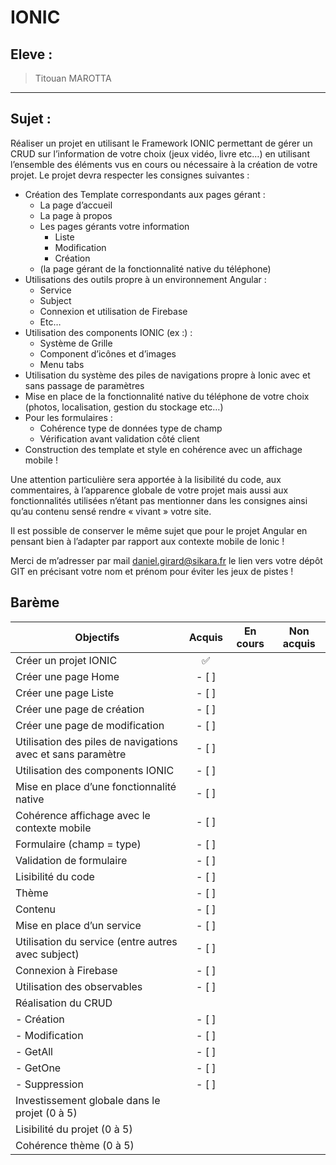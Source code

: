 # IONIC

## Eleve :
>Titouan MAROTTA

---

## Sujet :

Réaliser un projet en utilisant le Framework IONIC permettant de gérer un CRUD sur l’information de votre choix (jeux vidéo, livre etc…) en utilisant l’ensemble des éléments vus en cours ou nécessaire à la création de votre projet. Le projet devra respecter les consignes suivantes :

- Création des Template correspondants aux pages gérant :
    - La page d’accueil
    - La page à propos
    - Les pages gérants votre information
        - Liste
        - Modification
        - Création
    - (la page gérant de la fonctionnalité native du téléphone)
- Utilisations des outils propre à un environnement Angular :
    - Service
    - Subject
    - Connexion et utilisation de Firebase
    - Etc…
- Utilisation des components IONIC (ex :) :
    - Système de Grille
    - Component d’icônes et d’images
    - Menu tabs
- Utilisation du système des piles de navigations propre à Ionic avec et sans passage de paramètres
- Mise en place de la fonctionnalité native du téléphone de votre choix (photos, localisation, gestion du stockage etc…)
- Pour les formulaires :
    - Cohérence type de données type de champ
    - Vérification avant validation côté client
- Construction des template et style en cohérence avec un affichage mobile !

Une attention particulière sera apportée à la lisibilité du code, aux commentaires, à l’apparence globale de votre projet mais aussi aux fonctionnalités utilisées n’étant pas mentionner dans les consignes ainsi qu’au contenu sensé rendre « vivant » votre site.

Il est possible de conserver le même sujet que pour le projet Angular en pensant bien à l’adapter par rapport aux contexte mobile de Ionic !

Merci de m’adresser par mail daniel.girard@sikara.fr le lien vers votre dépôt GIT en précisant votre nom et prénom pour éviter les jeux de pistes !


## Barème

| Objectifs                                                 | Acquis | En cours | Non acquis |
| --------------------------------------------------------- | :----: | :------: | :--------: |
| Créer un projet IONIC|✅|||
| Créer une page Home|-   [ ]|||
| Créer une page Liste|-   [ ]|||
| Créer une page de création|-   [ ]|||
| Créer une page de modification|-   [ ]|||
| Utilisation des piles de navigations avec et sans paramètre|-   [ ]|||
| Utilisation des components IONIC|-   [ ]|||
| Mise en place d’une fonctionnalité native|-   [ ]|||
| Cohérence affichage avec le contexte mobile|-   [ ]|||
| Formulaire (champ = type)|-   [ ]|||
| Validation de formulaire|-   [ ]|||
| Lisibilité du code|-   [ ]|||
| Thème|-   [ ]|||
| Contenu|-   [ ]|||
| Mise en place d’un service|-   [ ]|||
| Utilisation du service (entre autres avec subject)|-   [ ]|||
| Connexion à Firebase|-   [ ]|||
| Utilisation des observables|-   [ ]|||
| Réalisation du CRUD||||
| *-* Création|-   [ ]|||
| - Modification|-   [ ]|||
| - GetAll|-   [ ]|||
| - GetOne|-   [ ]|||
| - Suppression|-   [ ]|||
| Investissement globale dans le projet (0 à 5)||||
| Lisibilité du projet (0 à 5)||||
| Cohérence thème (0 à 5)||||

